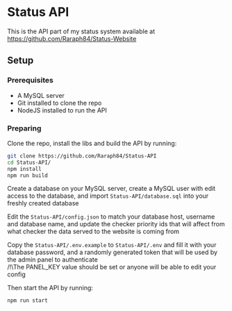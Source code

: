 # Status API

This is the API part of my status system available at https://github.com/Raraph84/Status-Website

## Setup

### Prerequisites

- A MySQL server
- Git installed to clone the repo
- NodeJS installed to run the API

### Preparing

Clone the repo, install the libs and build the API by running:

```bash
git clone https://github.com/Raraph84/Status-API
cd Status-API/
npm install
npm run build
```

Create a database on your MySQL server, create a MySQL user with edit access to the database, and import `Status-API/database.sql` into your freshly created database

Edit the `Status-API/config.json` to match your database host, username and database name, and update the checker priority ids that will affect from what checker the data served to the website is coming from

Copy the `Status-API/.env.example` to `Status-API/.env` and fill it with your database password, and a randomly generated token that will be used by the admin panel to authenticate  
/!\The PANEL_KEY value should be set or anyone will be able to edit your config

Then start the API by running:

```bash
npm run start
```
